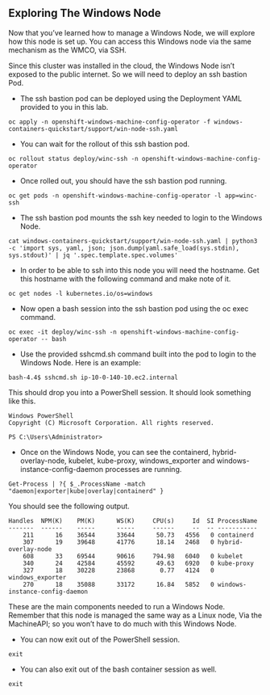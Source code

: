 ## Exploring The Windows Node

Now that you’ve learned how to manage a Windows Node, we will explore how this node is set up. You can access this Windows node via the same mechanism as the WMCO, via SSH.

Since this cluster was installed in the cloud, the Windows Node isn’t exposed to the public internet. So we will need to deploy an ssh bastion Pod.

* The ssh bastion pod can be deployed using the Deployment YAML provided to you in this lab.

```shell
oc apply -n openshift-windows-machine-config-operator -f windows-containers-quickstart/support/win-node-ssh.yaml
```

* You can wait for the rollout of this ssh bastion pod.

```shell
oc rollout status deploy/winc-ssh -n openshift-windows-machine-config-operator
```

* Once rolled out, you should have the ssh bastion pod running.

```shell
oc get pods -n openshift-windows-machine-config-operator -l app=winc-ssh
```

* The ssh bastion pod mounts the ssh key needed to login to the Windows Node.

```shell
cat windows-containers-quickstart/support/win-node-ssh.yaml | python3 -c 'import sys, yaml, json; json.dump(yaml.safe_load(sys.stdin), sys.stdout)' | jq '.spec.template.spec.volumes'
```

* In order to be able to ssh into this node you will need the hostname. Get this hostname with the following command and make note of it.

```shell
oc get nodes -l kubernetes.io/os=windows
```

* Now open a bash session into the ssh bastion pod using the oc exec command.

```shell
oc exec -it deploy/winc-ssh -n openshift-windows-machine-config-operator -- bash
```

* Use the provided sshcmd.sh command built into the pod to login to the Windows Node. Here is an example:

```shell
bash-4.4$ sshcmd.sh ip-10-0-140-10.ec2.internal
```

This should drop you into a PowerShell session. It should look something like this.

```shell
Windows PowerShell
Copyright (C) Microsoft Corporation. All rights reserved.

PS C:\Users\Administrator>
```

* Once on the Windows Node, you can see the containerd, hybrid-overlay-node, kubelet, kube-proxy, windows_exporter and windows-instance-config-daemon processes are running.


```shell
Get-Process | ?{ $_.ProcessName -match "daemon|exporter|kube|overlay|containerd" }
```


You should see the following output.

```shell
Handles  NPM(K)    PM(K)      WS(K)     CPU(s)     Id  SI ProcessName                
-------  ------    -----      -----     ------     --  -- -----------                
    211      16    36544      33644      50.73   4556   0 containerd                 
    307      19    39648      41776      18.14   2468   0 hybrid-overlay-node        
    608      33    69544      90616     794.98   6040   0 kubelet                    
    340      24    42584      45592      49.63   6920   0 kube-proxy                 
    327      18    30228      23868       0.77   4124   0 windows_exporter           
    270      18    35088      33172      16.84   5852   0 windows-instance-config-daemon   
```

These are the main components needed to run a Windows Node. Remember that this node is managed the same way as a Linux node, Via the MachineAPI; so you won’t have to do much with this Windows Node.

* You can now exit out of the PowerShell session.

```shell
exit
```

* You can also exit out of the bash container session as well.

```shell
exit
```




<br/><br/><br/>
<br/><br/><br/>
<br/><br/><br/>




